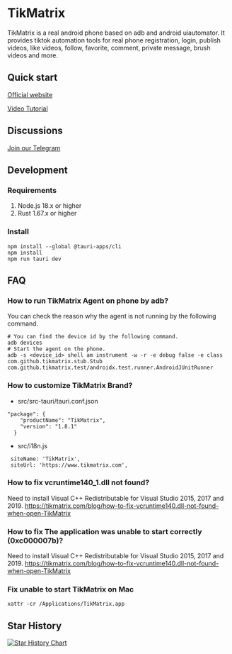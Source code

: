 # TikMatrix

TikMatrix is a real android phone based on adb and android uiautomator. It provides tiktok automation tools for real phone registration, login, publish videos, like videos, follow, favorite, comment, private message, brush videos and more.

## Quick start

[Official website](https://www.tikmatrix.com)

[Video Tutorial](https://www.youtube.com/@tikmatrix)

## Discussions

[Join our Telegram](https://t.me/+iGhozoBfAbI5YmE1)

## Development

### Requirements

1. Node.js 18.x or higher
2. Rust 1.67.x or higher

### Install

```shell
npm install --global @tauri-apps/cli
npm install
npm run tauri dev
```

## FAQ

### How to run TikMatrix Agent on phone by adb?

You can check the reason why the agent is not running by the following command.

```shell
# You can find the device id by the following command.
adb devices
# Start the agent on the phone.
adb -s <device_id> shell am instrument -w -r -e debug false -e class com.github.tikmatrix.stub.Stub com.github.tikmatrix.test/androidx.test.runner.AndroidJUnitRunner
```

### How to customize TikMatrix Brand?

* src/src-tauri/tauri.conf.json

```shell
"package": {
    "productName": "TikMatrix",
    "version": "1.8.1"
  }
```

* src/i18n.js

```shell
 siteName: 'TikMatrix',
 siteUrl: 'https://www.tikmatrix.com',
```

### How to fix vcruntime140_1.dll not found?

Need to install Visual C++ Redistributable for Visual Studio 2015, 2017 and 2019.
<https://tikmatrix.com/blog/how-to-fix-vcruntime140.dll-not-found-when-open-TikMatrix>

### How to fix The application was unable to start correctly (0xc000007b)?

Need to install Visual C++ Redistributable for Visual Studio 2015, 2017 and 2019.
<https://tikmatrix.com/blog/how-to-fix-vcruntime140.dll-not-found-when-open-TikMatrix>

### Fix unable to start TikMatrix on Mac

```shell
xattr -cr /Applications/TikMatrix.app
```

## Star History

[![Star History Chart](https://api.star-history.com/svg?repos=tikmatrix/tiktok-matrix&type=Date)](https://star-history.com/#tikmatrix/tiktok-matrix&Date)
